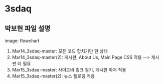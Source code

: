 # 3sdaq  
## 박보현 파일 설명 
image: flowchart  
1. Mar14_3sdaq-master: 모든 코드 합치기만 한 상태  
2. Mar14_3sdaq-master(2): 게시판, About Us, Main Page CSS 적용 --> 게시판 더 필요  
3. Mar15_3sdaq-master: 사이드바 링크 걸기, 게시판 마저 적용  
4. Mar15_3sdaq-master(2): 뉴스 플로팅 적용  

